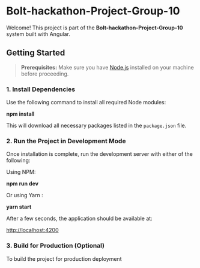 # Bolt-hackathon-Project-Group-10


Welcome! This project is part of the **Bolt-hackathon-Project-Group-10** system built with Angular.

## Getting Started

> **Prerequisites:**
> Make sure you have [Node.js](https://nodejs.org/en/) installed on your machine before proceeding.

### 1. Install Dependencies

Use the following command to install all required Node modules:

**npm install**


This will download all necessary packages listed in the `package.json` file.

### 2. Run the Project in Development Mode

Once installation is complete, run the development server with either of the following:

Using NPM:

**npm run dev**

Or using Yarn :

**yarn start**


After a few seconds, the application should be available at:

[http://localhost:4200](http://localhost:4200)

### 3. Build for Production (Optional)

To build the project for production deployment
